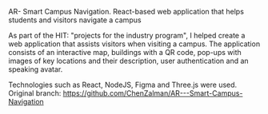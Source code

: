 AR- Smart Campus Navigation. React-based web application that helps students and visitors navigate a campus

As part of the HIT: "projects for the industry program", I helped create a web application that assists visitors when visiting a campus. The application consists of an interactive map, buildings with a QR code, pop-ups with images of key locations and their description, user authentication and an speaking avatar.

Technologies such as React, NodeJS, Figma and Three.js were used. Original branch: https://github.com/ChenZalman/AR---Smart-Campus-Navigation
